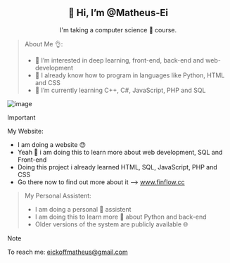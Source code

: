 <div align="center">
<h2>👋 Hi, I’m @Matheus-Ei</h2>
<p>I'm taking a computer science 🤖 course.</p>
</div>

> About Me 👌:
> - 👀 I’m interested in deep learning, front-end, back-end and web-development
> - 🧨 I already know how to program in languages ​​like Python, HTML and CSS
> - 🌱 I’m currently learning C++, C#, JavaScript, PHP and SQL

![image](https://github.com/Matheus-Ei/Matheus-Ei/assets/127603510/f1fe0e15-845d-4d4a-baae-712fe3fd16ce)

> [!IMPORTANT]
> My Website:
> - I am doing a website 😍
> - Yeah 🎃 i am doing this to learn more about web development, SQL and Front-end
> - Doing this project i already learned HTML, SQL, JavaScript, PHP and CSS
> - Go there now to find out more about it --> www.finflow.cc


> My Personal Assistent:
> - I am doing a personal 🤖 assistent 
> - I am doing this to learn more 📖 about Python and back-end
> - Older versions of the system are publicly available 🌐

> [!NOTE]
> To reach me: eickoffmatheus@gmail.com
